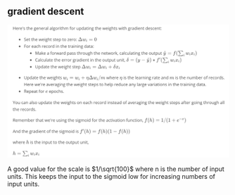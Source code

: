 ## gradient descent
![](Figs/gradient_pseudo.png)

A good value for the scale is $1/\sqrt{100}$
where n is the number of input units. This keeps the input to the sigmoid low for increasing numbers of input units.
